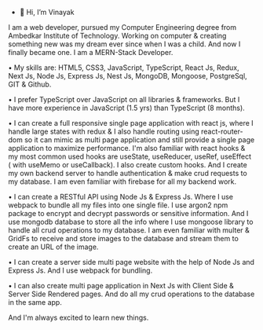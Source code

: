- 👋 Hi, I’m Vinayak

I am a web developer, pursued my Computer Engineering degree from Ambedkar Institute of Technology.
Working on computer & creating something new was my dream ever since when I was a child. And now I finally became one. I am a MERN-Stack Developer.

• My skills are: HTML5, CSS3, JavaScript, TypeScript, React Js, Redux, Next Js, Node Js, Express Js, Nest Js, MongoDB, Mongoose, PostgreSql, GIT & Github.

• I prefer TypeScript over JavaScript on all libraries & frameworks. But I have more experience in JavaScript (1.5 yrs) than TypeScript (8 months).

• I can create a full responsive single page application with react js, where I handle large states with redux & I also handle routing using react-router-dom so it can mimic as multi page application and still provide a single page application to maximize performance. I'm also familiar with react hooks & my most common used hooks are useState, useReducer, useRef, useEffect ( with useMemo or useCallback). I also create custom hooks. And I create my own backend server to handle authentication & make crud requests to my database. I am even familiar with firebase for all my backend work.

• I can create a RESTful API using Node Js & Express Js. Where I use webpack to bundle all my files into one single file. I use argon2 npm package to encrypt and decrypt passwords or sensitive information. And I use mongodb database to store all the info where I use mongoose library to handle all crud operations to my database. I am even familiar with multer & GridFs to receive and store images to the database and stream them to create an URL of the image.

• I can create a server side multi page website with the help of Node Js and Express Js. And I use webpack for bundling.

• I can also create multi page application in Next Js with Client Side & Server Side Rendered pages. And do all my crud operations to the database in the same app.

And I'm always excited to learn new things.

<!---
Vinayak1337/Vinayak1337 is a ✨ special ✨ repository because its `README.md` (this file) appears on your GitHub profile.
You can click the Preview link to take a look at your changes.
--->
